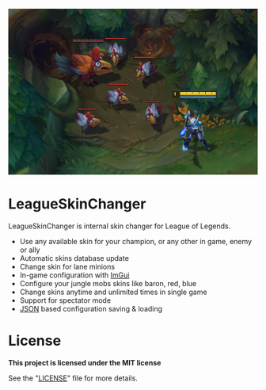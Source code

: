 ![main](img/main.png)

# LeagueSkinChanger
LeagueSkinChanger is internal skin changer for League of Legends.

- Use any available skin for your champion, or any other in game, enemy or ally
- Automatic skins database update
- Change skin for lane minions
- In-game configuration with <a href="https://github.com/ocornut/imgui">ImGui</a>
- Configure your jungle mobs skins like baron, red, blue
- Change skins anytime and unlimited times in single game
- Support for spectator mode
- <a href="https://github.com/nlohmann/json">JSON</a> based configuration saving & loading

# License
<b>This project is licensed under the MIT license</b>

See the "<a href="https://github.com/b3akers/LeagueSkinChanger/blob/master/LICENSE">LICENSE</a>" file for more details.
